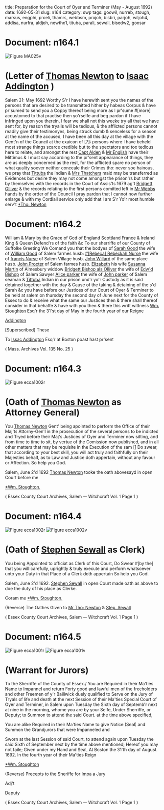 title: Preparation for the Court of Oyer and Terminer (May - August 1692)
date: 1692-05-31
slug: n164
category: swp
tags: goowil, nurreb, stough, marsus, engphi, proeli, thamrs, webbsm, projoh, bisbri, parjoh, wiljoh4, addisa, nurfra, aldjoh, newtho1, tituba, parali, sewall, bisedw2, goosar




# Document: n164.1

![Figure MA025v](/assets/thumb/MA025v.jpg)

# (Letter of [Thomas Newton](/tag/newtho1.html) to [Isaac Addington](/tag/addisa.html) )
Salem  31: May 1692  Worthy S'r 
I have herewith sent you the names of the persons that are desired to be transmitted hither by habeas Corpus & have pr'sumed to send you a Coppy thereof being more as I pr'sume #[more] accustomed to that practise then yo'rselfe and beg pardon if I have infringed upon you therein, I fear we shall not this weeke try all that we have sent for, by reason the tryalls will be tedious, & the afflicted persons cannot readily give their testimonyes, being struck dumb & senceless for a season at the name of the accused, I have been all this day at the village with the Gent'n of the Council at the exaicon of [7]: persons where I have beheld most strange things scarce credible but to the spectators and too tedious here to relate, and amongst the rest [Capt Alden](/tag/aldjoh.html) & [Mr English](/tag/engphi.html) have their Mittimus & I must say according to the pr'sent appearance of things, they are as deeply concerned as the rest, for the afflicted spare no person of what quality soever neither conceale their Crimes tho: never soe hainous, we pray that [Tittuba](/tag/tituba.html) the Indian & [Mrs Thatchers](/tag/thamrs.html) maid may be transferred as Evidences but desire they may not come amongst the prison'rs but rather by themselves with the records in the Court of Assis'ts 1679 ag't [Bridgett Olliver](/tag/bisbri.html) & the records relating to the first persons comitted left in [Mr Webbs](/tag/webbsm.html) hands by the order of the Council I pray pardon that I cannot now further enlarge & with my Cordiall service only add that I am
S'r Yo'r most humble serv't  [*Tho: Newton](/tag/newtho1.html)   

# Document: n164.2


William & Mary by the Grace of God of England Scottland France & Ireland King & Queen Defend'rs of the faith &c To our sherriffe of our County of Suffolke Greeting We Comand you that the bodyes of [Sarah Good](/tag/goosar.html) the wife of [William Good](/tag/goowil.html) of Salem farmes husb: [#[Rebeca] Rebeckah Nurse](/tag/nurreb.html) the wife of [francis Nurse](/tag/nurfra.html) of Salem Village husb. [John Willard](/tag/wiljoh4.html) of the same place husb. [John Procter](/tag/projoh.html) of Salem farmes husb. [Elizabeth](/tag/proeli.html) his wife [Susanna Martin](/tag/marsus.html) of Almesbury widdow [Bridgett Bishop als Olliver](/tag/bisbri.html) the wife of [Edw'd Bishop](/tag/bisedw2.html) of Salem Sawyer [Alice parker](/tag/parali.html) the wife of [John parker](/tag/parjoh.html) of Salem seaman & [Tittuba](/tag/tituba.html) Indian in our prison und'r yo'r Custody as it is said detained together with the day & Cause of the taking & detaining of the s'd Sarah &c you have before our Justices of our Court of Oyer & Terminer to be held at salem on thursday the second day of June next for the County of Essex to do & receive what the same our Justices then & there shall thereof consider in that behaffe & have with you then & there this writt wittness [Wm. Stoughton](/tag/stough.html) Esq'r the 31'st day of May in the fourth year of our Reigne

[Addington](/tag/addisa.html)

[Superscribed] These 

To [Issac Addington](/tag/addisa.html) Esq'r at Boston poast hast pr'sent

( Mass. Archives Vol. 135 No. 25 )


# Document: n164.3

![Figure ecca1002r](/assets/thumb/ecca1002r.jpg)

# (Oath of [Thomas Newton](/tag/newtho1.html) as Attorney General)

You [Thomas Newton](/tag/newtho1.html) Gent' being apointed to perform the Office of their Maj'ts Attorny-Gen'l in the prosecution of the several persons to be indicted and Tryed before their Maj's Justices of Oyer and Terminer now sitting, and from time to time to sit, by vertue of the Comission now published, and in all other matters that may be requisite in the Execution of the sam [] Do swear, that according to your best skill, you will act truly and faithfully on their Majesties behalf, as to Law and Justice doth appertain, without any favour or Affection. So help you God.

 

Salem, June 2'd 1692 [Thomas Newton](/tag/newtho1.html) tooke the oath abovesayd in open Court before me

[*Wm. Stoughton.](/tag/stough.html)

( Essex County Court Archives, Salem -- Witchcraft Vol. 1 Page 1 )


# Document: n164.4

![Figure ecca1002r](/assets/thumb/ecca1002r.jpg)
![Figure ecca1002v](/assets/thumb/ecca1002v.jpg)

# (Oath of [Stephen Sewall](/tag/sewall.html) as Clerk)

You being Appointed to officiat as Clerk of this Court, Do Swear #[by the] that you will carefully, uprightly & truly execute and perform whatsoever unto your Duty in that Place of a Clerk doth appertain So help you God. 

Salem, June 2'd 1692. [Stephen Sewall](/tag/sewall.html) in open Court made oath as above to doe the duty of his place as Clerke.

Coram me [*Wm. Stoughton.](/tag/stough.html)

(Reverse) The Oathes Given to [Mr Tho: Newton](/tag/newtho1.html) & [Step. Sewall](/tag/sewall.html)

( Essex County Court Archives, Salem -- Witchcraft Vol. 1 Page 1 )


# Document: n164.5

![Figure ecca1001r](/assets/thumb/ecca1001r.jpg)
![Figure ecca1001v](/assets/thumb/ecca1001v.jpg)

# (Warrant for Jurors) 
To the Sherriffe of the County of Essex./ 
You are Required in their Ma'ties Name to Impannel and return Forty good and lawful men of the freeholders and other Freemen of y'r Bailiwick duely qualified to Serve on the Jury of Tryals of life and death at the next Session of their Ma'ties Special Court of Oyer and Terminer, in Salem upon Tuesday the Sixth day of Septemb'r next at nine in the morning, whome you are by your Selfe, Under Sherriffe, or Deputy; to Summon to attend the said Court. at the time above specified, 

You are alike Required in their Ma'ties Name to give Notice (Seal) and Summon the Grandjurors that were Impanneled and 

Sworn at the last Session of said Court, to attend again upon Tuesday the said Sixth of September next by the time above mentioned;  Hereof you may not faile; Given under my Hand and Seal, At Boston the 31'th day of August. 1692. In the fourth year of their Ma'ties Reign

[*Wm. Stoughton](/tag/stough.html)

(Reverse) Precepts to the Sheriffe for Impa a Jury 

Adj't 

Daputy 

( Essex County Court Archives, Salem -- Witchcraft Vol. 1 Page 1 )
